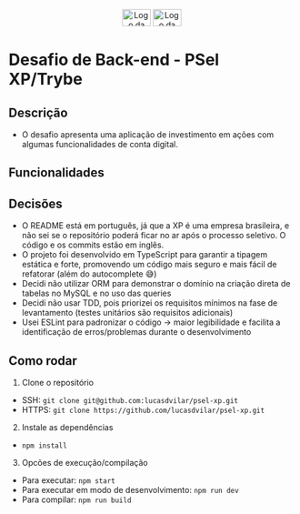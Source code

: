 <p align="center">
    <img src="https://neofeed.com.br/wp-content/uploads/2021/08/LOGOXP-696x392.jpg" height="30" width="50" alt="Logo da XP">
    <img src="https://www.integracaodaserra.com.br/wp-content/uploads/2021/09/9814df697eaf49815d7df109110815ff887b3457.png" height="30" width="50" alt="Logo da Trybe">
</p>

# Desafio de Back-end - PSel XP/Trybe

## Descrição
- O desafio apresenta uma aplicação de investimento em ações com algumas funcionalidades de conta digital.

## Funcionalidades

## Decisões
- O README está em português, já que a XP é uma empresa brasileira, e não sei se o repositório poderá ficar no ar após o processo seletivo. O código e os commits estão em inglês.
- O projeto foi desenvolvido em TypeScript para garantir a tipagem estática e forte, promovendo um código mais seguro e mais fácil de refatorar (além do autocomplete :sweat_smile:)
- Decidi não utilizar ORM para demonstrar o domínio na criação direta de tabelas no MySQL e no uso das queries
- Decidi não usar TDD, pois priorizei os requisitos mínimos na fase de levantamento (testes unitários são requisitos adicionais)
- Usei ESLint para padronizar o código -> maior legibilidade e facilita a identificação de erros/problemas durante o desenvolvimento

## Como rodar
1. Clone o repositório
- SSH: `git clone git@github.com:lucasdvilar/psel-xp.git`
- HTTPS: `git clone https://github.com/lucasdvilar/psel-xp.git`

2. Instale as dependências
- `npm install`

3. Opcões de execução/compilação
- Para executar: `npm start`
- Para executar em modo de desenvolvimento: `npm run dev`
- Para compilar: `npm run build`